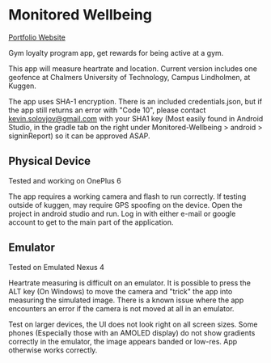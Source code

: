 # Monitored Wellbeing

[Portfolio Website](https://carolinexia97.wixsite.com/project-portfolio/home)

Gym loyalty program app, get rewards for being active at a gym.

This app will measure heartrate and location. Current version includes one geofence at Chalmers University of Technology, Campus Lindholmen, at Kuggen.

The app uses SHA-1 encryption. There is an included credentials.json, but if the app still returns an error with "Code 10", please contact kevin.solovjov@gmail.com with your SHA1 key (Most easily found in Android Studio, in the gradle tab on the right under Monitored-Wellbeing > android > signinReport) so it can be approved ASAP.


## Physical Device
Tested and working on OnePlus 6

The app requires a working camera and flash to run correctly. If testing outside of kuggen, may require GPS spoofing on the device. Open the project in android studio and run. Log in with either e-mail or google account to get to the main part of the application.

## Emulator

Tested on Emulated Nexus 4

Heartrate measuring is difficult on an emulator. It is possible to press the ALT key (On Windows) to move the camera and "trick" the app into measuring the simulated image. There is a known issue where the app encounters an error if the camera is not moved at all in an emulator.

Test on larger devices, the UI does not look right on all screen sizes. Some phones (Especially those with an AMOLED display) do not show gradients correctly in the emulator, the image appears banded or low-res. App otherwise works correctly.


